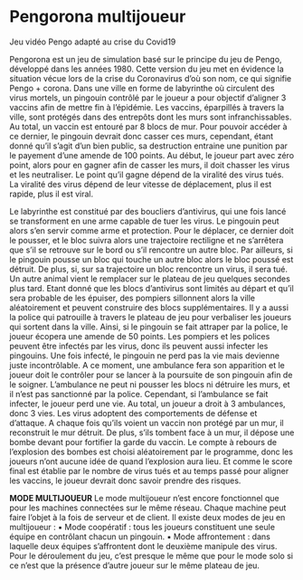 # Pengorona multijoueur
Jeu vidéo Pengo adapté au crise du Covid19

Pengorona est un jeu de simulation basé sur le principe du jeu de Pengo, développé dans les années 1980. Cette version du jeu met en évidence la situation vécue lors de la crise du Coronavirus d’où son nom, ce qui signifie Pengo + corona.
Dans une ville en forme de labyrinthe où circulent des virus mortels, un pingouin contrôlé par le joueur a pour objectif d’aligner 3 vaccins afin de mettre fin à l’épidémie. Les vaccins, éparpillés à travers la ville, sont protégés dans des entrepôts dont les murs sont infranchissables. Au total, un vaccin est entouré par 8 blocs de mur. Pour pouvoir accéder à ce dernier, le pingouin devrait donc casser ces murs, cependant, étant donné qu’il s’agit d’un bien public, sa destruction entraine une punition par le payement d’une amende de 100 points.
Au début, le joueur part avec zéro point, alors pour en gagner afin de casser les murs, il doit chasser les virus et les neutraliser. Le point qu’il gagne dépend de la viralité des virus tués. La viralité des virus dépend de leur vitesse de déplacement, plus il est rapide, plus il est viral.

Le labyrinthe est constitué par des boucliers d’antivirus, qui une fois lancé se transforment en une arme capable de tuer les virus. Le pingouin peut alors s’en servir comme arme et protection. Pour le déplacer, ce dernier doit le pousser, et le bloc suivra alors une trajectoire rectiligne et ne s’arrêtera que s’il se retrouve sur le bord ou s’il rencontre un autre bloc. Par ailleurs, si le pingouin pousse un bloc qui touche un autre bloc alors le bloc poussé est détruit. De plus, si, sur sa trajectoire un bloc rencontre un virus, il sera tué. Un autre animal vient le remplacer sur le plateau de jeu quelques secondes plus tard.
Etant donné que les blocs d’antivirus sont limités au départ et qu’il sera probable de les épuiser, des pompiers sillonnent alors la ville aléatoirement et peuvent construire des blocs supplémentaires. Il y a aussi la police qui patrouille à travers le plateau de jeu pour verbaliser les joueurs qui sortent dans la ville. Ainsi, si le pingouin se fait attraper par la police, le joueur écopera une amende de 50 points. Les pompiers et les polices peuvent être infectés par les virus, donc ils peuvent aussi infecter les pingouins.
Une fois infecté, le pingouin ne perd pas la vie mais devienne juste incontrôlable. A ce moment, une ambulance fera son apparition et le joueur doit le contrôler pour se lancer à la poursuite de son pingouin afin de le soigner. L’ambulance ne peut ni pousser les blocs ni détruire les murs, et il n’est pas sanctionné par la police. Cependant, si l’ambulance se fait infecter, le joueur perd une vie. Au total, un joueur a droit à 3 ambulances, donc 3 vies.
Les virus adoptent des comportements de défense et d’attaque. A chaque fois qu’ils voient un vaccin non protégé par un mur, il reconstruit le mur détruit. De plus, s’ils tombent face à un mur, il dépose une bombe devant pour fortifier la garde du vaccin. Le compte à rebours de l’explosion des bombes est choisi aléatoirement par le programme, donc les joueurs n’ont aucune idée de quand l’explosion aura lieu. Et comme le score final est établie par le nombre de virus tués et au temps passé pour aligner les vaccins, le joueur devrait donc savoir prendre des risques.

**MODE MULTIJOUEUR**
Le mode multijoueur n’est encore fonctionnel que pour les machines connectées sur le même réseau. Chaque machine peut faire l’objet à la fois de serveur et de client. Il existe deux modes de jeu en multijoueur :
▪ Mode coopératif : tous les joueurs constituent une seule équipe en contrôlant chacun un pingouin.
▪ Mode affrontement : dans laquelle deux équipes s’affrontent dont le deuxième manipule des virus.
Pour le déroulement du jeu, c’est presque le même que pour le mode solo si ce n’est que la présence d’autre joueur sur le même plateau de jeu.